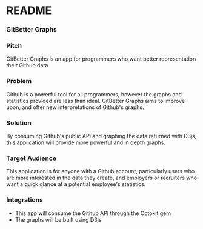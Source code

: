 # README

### GitBetter Graphs

### Pitch

GitBetter Graphs is an app for programmers who want better representation their Github data

### Problem

Github is a powerful tool for all programmers, however the graphs and statistics provided are less than ideal.
GitBetter Graphs aims to improve upon, and offer new interpretations of Github's graphs.

### Solution

By consuming Github's public API and graphing the data returned with D3js, this application will provide
more powerful and in depth graphs.

### Target Audience

This application is for anyone with a Github account, particularly users who are more interested in the data they
create, and employers or recruiters who want a quick glance at a potential employee's statistics.

### Integrations

* This app will consume the Github API through the Octokit gem
* The graphs will be built using D3js
